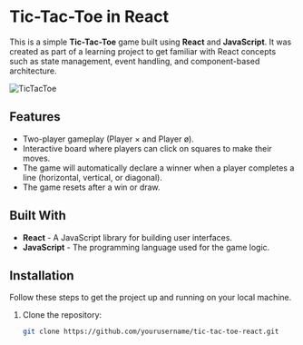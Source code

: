 # Tic-Tac-Toe in React

This is a simple **Tic-Tac-Toe** game built using **React** and **JavaScript**. It was created as part of a learning project to get familiar with React concepts such as state management, event handling, and component-based architecture.

![TicTacToe](./photos/TicTacToe.png)

## Features

- Two-player gameplay (Player × and Player ø).
- Interactive board where players can click on squares to make their moves.
- The game will automatically declare a winner when a player completes a line (horizontal, vertical, or diagonal).
- The game resets after a win or draw.

## Built With

- **React** - A JavaScript library for building user interfaces.
- **JavaScript** - The programming language used for the game logic.

## Installation

Follow these steps to get the project up and running on your local machine.

1. Clone the repository:
   ```bash
   git clone https://github.com/yourusername/tic-tac-toe-react.git
